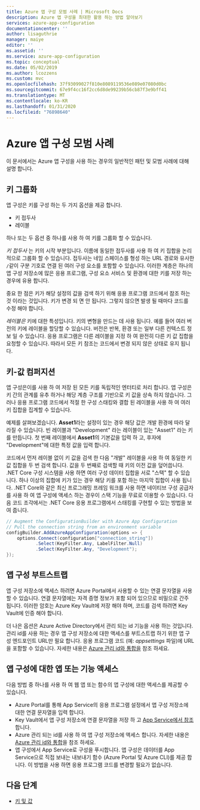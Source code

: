 ```yaml
---
title: Azure 앱 구성 모범 사례 | Microsoft Docs
description: Azure 앱 구성을 최대한 활용 하는 방법 알아보기
services: azure-app-configuration
documentationcenter: ''
author: lisaguthrie
manager: maiye
editor: ''
ms.assetid: ''
ms.service: azure-app-configuration
ms.topic: conceptual
ms.date: 05/02/2019
ms.author: lcozzens
ms.custom: mvc
ms.openlocfilehash: 37f93099027f810e8089119536e089e07080d0bc
ms.sourcegitcommit: 67e9f4cc16f2cc6d8de99239b56cb87f3e9bff41
ms.translationtype: MT
ms.contentlocale: ko-KR
ms.lasthandoff: 01/31/2020
ms.locfileid: "76898640"
---
```

# <a name="azure-app-configuration-best-practices"></a>Azure 앱 구성 모범 사례

이 문서에서는 Azure 앱 구성을 사용 하는 경우의 일반적인 패턴 및 모범 사례에 대해 설명 합니다.

## <a name="key-groupings"></a>키 그룹화

앱 구성은 키를 구성 하는 두 가지 옵션을 제공 합니다.

* 키 접두사
* 레이블

하나 또는 두 옵션 중 하나를 사용 하 여 키를 그룹화 할 수 있습니다.

*키 접두사* 는 키의 시작 부분입니다. 이름에 동일한 접두사를 사용 하 여 키 집합을 논리적으로 그룹화 할 수 있습니다. 접두사는 네임 스페이스를 형성 하는 URL 경로와 유사한 `/`같이 구분 기호로 연결 된 여러 구성 요소를 포함할 수 있습니다. 이러한 계층은 하나의 앱 구성 저장소에 많은 응용 프로그램, 구성 요소 서비스 및 환경에 대한 키를 저장 하는 경우에 유용 합니다.

중요 한 점은 키가 해당 설정의 값을 검색 하기 위해 응용 프로그램 코드에서 참조 하는 것 이라는 것입니다. 키가 변경 되 면 안 됩니다. 그렇지 않으면 발생 될 때마다 코드를 수정 해야 합니다.

*레이블은* 키에 대한 특성입니다. 키의 변형을 만드는 데 사용 됩니다. 예를 들어 여러 버전의 키에 레이블을 할당할 수 있습니다. 버전은 반복, 환경 또는 일부 다른 컨텍스트 정보 일 수 있습니다. 응용 프로그램은 다른 레이블을 지정 하 여 완전히 다른 키 값 집합을 요청할 수 있습니다. 따라서 모든 키 참조는 코드에서 변경 되지 않은 상태로 유지 됩니다.

## <a name="key-value-compositions"></a>키-값 컴퍼지션

앱 구성은이를 사용 하 여 저장 된 모든 키를 독립적인 엔터티로 처리 합니다. 앱 구성은 키 간의 관계를 유추 하거나 해당 계층 구조를 기반으로 키 값을 상속 하지 않습니다. 그러나 응용 프로그램 코드에서 적절 한 구성 스태킹와 결합 된 레이블을 사용 하 여 여러 키 집합을 집계할 수 있습니다.

예제를 살펴보겠습니다. **Asset1**라는 설정이 있는 경우 해당 값은 개발 환경에 따라 달라질 수 있습니다. 빈 레이블과 "Development" 라는 레이블이 있는 "Asset1" 라는 키를 만듭니다. 첫 번째 레이블에서 **Asset1**의 기본값을 입력 하 고, 후자에 "Development"에 대한 특정 값을 입력 합니다.

코드에서 먼저 레이블 없이 키 값을 검색 한 다음 "개발" 레이블을 사용 하 여 동일한 키 값 집합을 두 번 검색 합니다. 값을 두 번째로 검색할 때 키의 이전 값을 덮어씁니다. .NET Core 구성 시스템을 사용 하면 여러 구성 데이터 집합을 서로 "스택" 할 수 있습니다. 하나 이상의 집합에 키가 있는 경우 해당 키를 포함 하는 마지막 집합이 사용 됩니다. .NET Core와 같은 최신 프로그래밍 프레임 워크를 사용 하면 네이티브 구성 공급자를 사용 하 여 앱 구성에 액세스 하는 경우이 스택 기능을 무료로 이용할 수 있습니다. 다음 코드 조각에서는 .NET Core 응용 프로그램에서 스태킹를 구현할 수 있는 방법을 보여 줍니다.

```csharp
// Augment the ConfigurationBuilder with Azure App Configuration
// Pull the connection string from an environment variable
configBuilder.AddAzureAppConfiguration(options => {
    options.Connect(configuration["connection_string"])
           .Select(KeyFilter.Any, LabelFilter.Null)
           .Select(KeyFilter.Any, "Development");
});
```

## <a name="app-configuration-bootstrap"></a>앱 구성 부트스트랩

앱 구성 저장소에 액세스 하려면 Azure Portal에서 사용할 수 있는 연결 문자열을 사용할 수 있습니다. 연결 문자열에는 자격 증명 정보가 포함 되어 있으므로 비밀으로 간주 됩니다. 이러한 암호는 Azure Key Vault에 저장 해야 하며, 코드를 검색 하려면 Key Vault에 인증 해야 합니다.

더 나은 옵션은 Azure Active Directory에서 관리 되는 id 기능을 사용 하는 것입니다. 관리 id를 사용 하는 경우 앱 구성 저장소에 대한 액세스를 부트스트랩 하기 위한 앱 구성 엔드포인트 URL만 필요 합니다. 응용 프로그램 코드 (예: *appsettings* 파일)에 URL을 포함할 수 있습니다. 자세한 내용은 [Azure 관리 id와 통합을](howto-integrate-azure-managed-service-identity.md) 참조 하세요.

## <a name="app-or-function-access-to-app-configuration"></a>앱 구성에 대한 앱 또는 기능 액세스

다음 방법 중 하나를 사용 하 여 웹 앱 또는 함수의 앱 구성에 대한 액세스를 제공할 수 있습니다.

* Azure Portal를 통해 App Service의 응용 프로그램 설정에서 앱 구성 저장소에 대한 연결 문자열을 입력 합니다.
* Key Vault에서 앱 구성 저장소에 연결 문자열을 저장 하 고 [App Service에서 참조](https://docs.microsoft.com/azure/app-service/app-service-key-vault-references)합니다.
* Azure 관리 되는 id를 사용 하 여 앱 구성 저장소에 액세스 합니다. 자세한 내용은 [Azure 관리 id와 통합](howto-integrate-azure-managed-service-identity.md)을 참조 하세요.
* 앱 구성에서 App Service로 구성을 푸시합니다. 앱 구성은 데이터를 App Service으로 직접 보내는 내보내기 함수 (Azure Portal 및 Azure CLI)를 제공 합니다. 이 방법을 사용 하면 응용 프로그램 코드를 변경할 필요가 없습니다.

## <a name="next-steps"></a>다음 단계

* [키 및 값](./concept-key-value.md)
